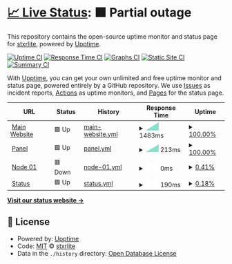 # [📈 Live Status](https://status.xoro-hosting.com): <!--live status--> **🟧 Partial outage**

This repository contains the open-source uptime monitor and status page for [stxrlite](twitch.tv/xxitzreaper), powered by [Upptime](https://github.com/upptime/upptime).

[![Uptime CI](https://github.com/stxrlite/xoro-updates/workflows/Uptime%20CI/badge.svg)](https://github.com/stxrlite/xoro-updates/actions?query=workflow%3A%22Uptime+CI%22)
[![Response Time CI](https://github.com/stxrlite/xoro-updates/workflows/Response%20Time%20CI/badge.svg)](https://github.com/stxrlite/xoro-updates/actions?query=workflow%3A%22Response+Time+CI%22)
[![Graphs CI](https://github.com/stxrlite/xoro-updates/workflows/Graphs%20CI/badge.svg)](https://github.com/stxrlite/xoro-updates/actions?query=workflow%3A%22Graphs+CI%22)
[![Static Site CI](https://github.com/stxrlite/xoro-updates/workflows/Static%20Site%20CI/badge.svg)](https://github.com/stxrlite/xoro-updates/actions?query=workflow%3A%22Static+Site+CI%22)
[![Summary CI](https://github.com/stxrlite/xoro-updates/workflows/Summary%20CI/badge.svg)](https://github.com/stxrlite/xoro-updates/actions?query=workflow%3A%22Summary+CI%22)

With [Upptime](https://upptime.js.org), you can get your own unlimited and free uptime monitor and status page, powered entirely by a GitHub repository. We use [Issues](https://github.com/stxrlite/xoro-updates/issues) as incident reports, [Actions](https://github.com/stxrlite/xoro-updates/actions) as uptime monitors, and [Pages](https://status.xoro-hosting.com) for the status page.

<!--start: status pages-->
<!-- This summary is generated by Upptime (https://github.com/upptime/upptime) -->
<!-- Do not edit this manually, your changes will be overwritten -->
<!-- prettier-ignore -->
| URL | Status | History | Response Time | Uptime |
| --- | ------ | ------- | ------------- | ------ |
| <img alt="" src="https://icons.duckduckgo.com/ip3/xoro-hosting.com.ico" height="13"> [Main Website](https://xoro-hosting.com) | 🟩 Up | [main-website.yml](https://github.com/stxrlite/xoro-updates/commits/HEAD/history/main-website.yml) | <details><summary><img alt="Response time graph" src="./graphs/main-website/response-time-week.png" height="20"> 1483ms</summary><br><a href="https://status.xoro-hosting.com/history/main-website"><img alt="Response time 1483" src="https://img.shields.io/endpoint?url=https%3A%2F%2Fraw.githubusercontent.com%2Fstxrlite%2Fxoro-updates%2FHEAD%2Fapi%2Fmain-website%2Fresponse-time.json"></a><br><a href="https://status.xoro-hosting.com/history/main-website"><img alt="24-hour response time 1483" src="https://img.shields.io/endpoint?url=https%3A%2F%2Fraw.githubusercontent.com%2Fstxrlite%2Fxoro-updates%2FHEAD%2Fapi%2Fmain-website%2Fresponse-time-day.json"></a><br><a href="https://status.xoro-hosting.com/history/main-website"><img alt="7-day response time 1483" src="https://img.shields.io/endpoint?url=https%3A%2F%2Fraw.githubusercontent.com%2Fstxrlite%2Fxoro-updates%2FHEAD%2Fapi%2Fmain-website%2Fresponse-time-week.json"></a><br><a href="https://status.xoro-hosting.com/history/main-website"><img alt="30-day response time 1483" src="https://img.shields.io/endpoint?url=https%3A%2F%2Fraw.githubusercontent.com%2Fstxrlite%2Fxoro-updates%2FHEAD%2Fapi%2Fmain-website%2Fresponse-time-month.json"></a><br><a href="https://status.xoro-hosting.com/history/main-website"><img alt="1-year response time 1483" src="https://img.shields.io/endpoint?url=https%3A%2F%2Fraw.githubusercontent.com%2Fstxrlite%2Fxoro-updates%2FHEAD%2Fapi%2Fmain-website%2Fresponse-time-year.json"></a></details> | <details><summary><a href="https://status.xoro-hosting.com/history/main-website">100.00%</a></summary><a href="https://status.xoro-hosting.com/history/main-website"><img alt="All-time uptime 100.00%" src="https://img.shields.io/endpoint?url=https%3A%2F%2Fraw.githubusercontent.com%2Fstxrlite%2Fxoro-updates%2FHEAD%2Fapi%2Fmain-website%2Fuptime.json"></a><br><a href="https://status.xoro-hosting.com/history/main-website"><img alt="24-hour uptime 100.00%" src="https://img.shields.io/endpoint?url=https%3A%2F%2Fraw.githubusercontent.com%2Fstxrlite%2Fxoro-updates%2FHEAD%2Fapi%2Fmain-website%2Fuptime-day.json"></a><br><a href="https://status.xoro-hosting.com/history/main-website"><img alt="7-day uptime 100.00%" src="https://img.shields.io/endpoint?url=https%3A%2F%2Fraw.githubusercontent.com%2Fstxrlite%2Fxoro-updates%2FHEAD%2Fapi%2Fmain-website%2Fuptime-week.json"></a><br><a href="https://status.xoro-hosting.com/history/main-website"><img alt="30-day uptime 100.00%" src="https://img.shields.io/endpoint?url=https%3A%2F%2Fraw.githubusercontent.com%2Fstxrlite%2Fxoro-updates%2FHEAD%2Fapi%2Fmain-website%2Fuptime-month.json"></a><br><a href="https://status.xoro-hosting.com/history/main-website"><img alt="1-year uptime 100.00%" src="https://img.shields.io/endpoint?url=https%3A%2F%2Fraw.githubusercontent.com%2Fstxrlite%2Fxoro-updates%2FHEAD%2Fapi%2Fmain-website%2Fuptime-year.json"></a></details>
| <img alt="" src="https://icons.duckduckgo.com/ip3/portal.xoro-hosting.com.ico" height="13"> [Panel](https://portal.xoro-hosting.com) | 🟩 Up | [panel.yml](https://github.com/stxrlite/xoro-updates/commits/HEAD/history/panel.yml) | <details><summary><img alt="Response time graph" src="./graphs/panel/response-time-week.png" height="20"> 213ms</summary><br><a href="https://status.xoro-hosting.com/history/panel"><img alt="Response time 213" src="https://img.shields.io/endpoint?url=https%3A%2F%2Fraw.githubusercontent.com%2Fstxrlite%2Fxoro-updates%2FHEAD%2Fapi%2Fpanel%2Fresponse-time.json"></a><br><a href="https://status.xoro-hosting.com/history/panel"><img alt="24-hour response time 213" src="https://img.shields.io/endpoint?url=https%3A%2F%2Fraw.githubusercontent.com%2Fstxrlite%2Fxoro-updates%2FHEAD%2Fapi%2Fpanel%2Fresponse-time-day.json"></a><br><a href="https://status.xoro-hosting.com/history/panel"><img alt="7-day response time 213" src="https://img.shields.io/endpoint?url=https%3A%2F%2Fraw.githubusercontent.com%2Fstxrlite%2Fxoro-updates%2FHEAD%2Fapi%2Fpanel%2Fresponse-time-week.json"></a><br><a href="https://status.xoro-hosting.com/history/panel"><img alt="30-day response time 213" src="https://img.shields.io/endpoint?url=https%3A%2F%2Fraw.githubusercontent.com%2Fstxrlite%2Fxoro-updates%2FHEAD%2Fapi%2Fpanel%2Fresponse-time-month.json"></a><br><a href="https://status.xoro-hosting.com/history/panel"><img alt="1-year response time 213" src="https://img.shields.io/endpoint?url=https%3A%2F%2Fraw.githubusercontent.com%2Fstxrlite%2Fxoro-updates%2FHEAD%2Fapi%2Fpanel%2Fresponse-time-year.json"></a></details> | <details><summary><a href="https://status.xoro-hosting.com/history/panel">100.00%</a></summary><a href="https://status.xoro-hosting.com/history/panel"><img alt="All-time uptime 100.00%" src="https://img.shields.io/endpoint?url=https%3A%2F%2Fraw.githubusercontent.com%2Fstxrlite%2Fxoro-updates%2FHEAD%2Fapi%2Fpanel%2Fuptime.json"></a><br><a href="https://status.xoro-hosting.com/history/panel"><img alt="24-hour uptime 100.00%" src="https://img.shields.io/endpoint?url=https%3A%2F%2Fraw.githubusercontent.com%2Fstxrlite%2Fxoro-updates%2FHEAD%2Fapi%2Fpanel%2Fuptime-day.json"></a><br><a href="https://status.xoro-hosting.com/history/panel"><img alt="7-day uptime 100.00%" src="https://img.shields.io/endpoint?url=https%3A%2F%2Fraw.githubusercontent.com%2Fstxrlite%2Fxoro-updates%2FHEAD%2Fapi%2Fpanel%2Fuptime-week.json"></a><br><a href="https://status.xoro-hosting.com/history/panel"><img alt="30-day uptime 100.00%" src="https://img.shields.io/endpoint?url=https%3A%2F%2Fraw.githubusercontent.com%2Fstxrlite%2Fxoro-updates%2FHEAD%2Fapi%2Fpanel%2Fuptime-month.json"></a><br><a href="https://status.xoro-hosting.com/history/panel"><img alt="1-year uptime 100.00%" src="https://img.shields.io/endpoint?url=https%3A%2F%2Fraw.githubusercontent.com%2Fstxrlite%2Fxoro-updates%2FHEAD%2Fapi%2Fpanel%2Fuptime-year.json"></a></details>
| <img alt="" src="https://icons.duckduckgo.com/ip3/n1.xoro-hosting.com.ico" height="13"> [Node 01](https://n1.xoro-hosting.com) | 🟥 Down | [node-01.yml](https://github.com/stxrlite/xoro-updates/commits/HEAD/history/node-01.yml) | <details><summary><img alt="Response time graph" src="./graphs/node-01/response-time-week.png" height="20"> 0ms</summary><br><a href="https://status.xoro-hosting.com/history/node-01"><img alt="Response time 0" src="https://img.shields.io/endpoint?url=https%3A%2F%2Fraw.githubusercontent.com%2Fstxrlite%2Fxoro-updates%2FHEAD%2Fapi%2Fnode-01%2Fresponse-time.json"></a><br><a href="https://status.xoro-hosting.com/history/node-01"><img alt="24-hour response time 0" src="https://img.shields.io/endpoint?url=https%3A%2F%2Fraw.githubusercontent.com%2Fstxrlite%2Fxoro-updates%2FHEAD%2Fapi%2Fnode-01%2Fresponse-time-day.json"></a><br><a href="https://status.xoro-hosting.com/history/node-01"><img alt="7-day response time 0" src="https://img.shields.io/endpoint?url=https%3A%2F%2Fraw.githubusercontent.com%2Fstxrlite%2Fxoro-updates%2FHEAD%2Fapi%2Fnode-01%2Fresponse-time-week.json"></a><br><a href="https://status.xoro-hosting.com/history/node-01"><img alt="30-day response time 0" src="https://img.shields.io/endpoint?url=https%3A%2F%2Fraw.githubusercontent.com%2Fstxrlite%2Fxoro-updates%2FHEAD%2Fapi%2Fnode-01%2Fresponse-time-month.json"></a><br><a href="https://status.xoro-hosting.com/history/node-01"><img alt="1-year response time 0" src="https://img.shields.io/endpoint?url=https%3A%2F%2Fraw.githubusercontent.com%2Fstxrlite%2Fxoro-updates%2FHEAD%2Fapi%2Fnode-01%2Fresponse-time-year.json"></a></details> | <details><summary><a href="https://status.xoro-hosting.com/history/node-01">0.41%</a></summary><a href="https://status.xoro-hosting.com/history/node-01"><img alt="All-time uptime 0.41%" src="https://img.shields.io/endpoint?url=https%3A%2F%2Fraw.githubusercontent.com%2Fstxrlite%2Fxoro-updates%2FHEAD%2Fapi%2Fnode-01%2Fuptime.json"></a><br><a href="https://status.xoro-hosting.com/history/node-01"><img alt="24-hour uptime 0.41%" src="https://img.shields.io/endpoint?url=https%3A%2F%2Fraw.githubusercontent.com%2Fstxrlite%2Fxoro-updates%2FHEAD%2Fapi%2Fnode-01%2Fuptime-day.json"></a><br><a href="https://status.xoro-hosting.com/history/node-01"><img alt="7-day uptime 0.41%" src="https://img.shields.io/endpoint?url=https%3A%2F%2Fraw.githubusercontent.com%2Fstxrlite%2Fxoro-updates%2FHEAD%2Fapi%2Fnode-01%2Fuptime-week.json"></a><br><a href="https://status.xoro-hosting.com/history/node-01"><img alt="30-day uptime 0.41%" src="https://img.shields.io/endpoint?url=https%3A%2F%2Fraw.githubusercontent.com%2Fstxrlite%2Fxoro-updates%2FHEAD%2Fapi%2Fnode-01%2Fuptime-month.json"></a><br><a href="https://status.xoro-hosting.com/history/node-01"><img alt="1-year uptime 0.41%" src="https://img.shields.io/endpoint?url=https%3A%2F%2Fraw.githubusercontent.com%2Fstxrlite%2Fxoro-updates%2FHEAD%2Fapi%2Fnode-01%2Fuptime-year.json"></a></details>
| <img alt="" src="https://icons.duckduckgo.com/ip3/status.xoro-hosting.com.ico" height="13"> [Status](https://status.xoro-hosting.com) | 🟩 Up | [status.yml](https://github.com/stxrlite/xoro-updates/commits/HEAD/history/status.yml) | <details><summary><img alt="Response time graph" src="./graphs/status/response-time-week.png" height="20"> 190ms</summary><br><a href="https://status.xoro-hosting.com/history/status"><img alt="Response time 190" src="https://img.shields.io/endpoint?url=https%3A%2F%2Fraw.githubusercontent.com%2Fstxrlite%2Fxoro-updates%2FHEAD%2Fapi%2Fstatus%2Fresponse-time.json"></a><br><a href="https://status.xoro-hosting.com/history/status"><img alt="24-hour response time 190" src="https://img.shields.io/endpoint?url=https%3A%2F%2Fraw.githubusercontent.com%2Fstxrlite%2Fxoro-updates%2FHEAD%2Fapi%2Fstatus%2Fresponse-time-day.json"></a><br><a href="https://status.xoro-hosting.com/history/status"><img alt="7-day response time 190" src="https://img.shields.io/endpoint?url=https%3A%2F%2Fraw.githubusercontent.com%2Fstxrlite%2Fxoro-updates%2FHEAD%2Fapi%2Fstatus%2Fresponse-time-week.json"></a><br><a href="https://status.xoro-hosting.com/history/status"><img alt="30-day response time 190" src="https://img.shields.io/endpoint?url=https%3A%2F%2Fraw.githubusercontent.com%2Fstxrlite%2Fxoro-updates%2FHEAD%2Fapi%2Fstatus%2Fresponse-time-month.json"></a><br><a href="https://status.xoro-hosting.com/history/status"><img alt="1-year response time 190" src="https://img.shields.io/endpoint?url=https%3A%2F%2Fraw.githubusercontent.com%2Fstxrlite%2Fxoro-updates%2FHEAD%2Fapi%2Fstatus%2Fresponse-time-year.json"></a></details> | <details><summary><a href="https://status.xoro-hosting.com/history/status">0.18%</a></summary><a href="https://status.xoro-hosting.com/history/status"><img alt="All-time uptime 0.18%" src="https://img.shields.io/endpoint?url=https%3A%2F%2Fraw.githubusercontent.com%2Fstxrlite%2Fxoro-updates%2FHEAD%2Fapi%2Fstatus%2Fuptime.json"></a><br><a href="https://status.xoro-hosting.com/history/status"><img alt="24-hour uptime 0.18%" src="https://img.shields.io/endpoint?url=https%3A%2F%2Fraw.githubusercontent.com%2Fstxrlite%2Fxoro-updates%2FHEAD%2Fapi%2Fstatus%2Fuptime-day.json"></a><br><a href="https://status.xoro-hosting.com/history/status"><img alt="7-day uptime 0.18%" src="https://img.shields.io/endpoint?url=https%3A%2F%2Fraw.githubusercontent.com%2Fstxrlite%2Fxoro-updates%2FHEAD%2Fapi%2Fstatus%2Fuptime-week.json"></a><br><a href="https://status.xoro-hosting.com/history/status"><img alt="30-day uptime 0.18%" src="https://img.shields.io/endpoint?url=https%3A%2F%2Fraw.githubusercontent.com%2Fstxrlite%2Fxoro-updates%2FHEAD%2Fapi%2Fstatus%2Fuptime-month.json"></a><br><a href="https://status.xoro-hosting.com/history/status"><img alt="1-year uptime 0.18%" src="https://img.shields.io/endpoint?url=https%3A%2F%2Fraw.githubusercontent.com%2Fstxrlite%2Fxoro-updates%2FHEAD%2Fapi%2Fstatus%2Fuptime-year.json"></a></details>

<!--end: status pages-->

[**Visit our status website →**](https://status.xoro-hosting.com)

## 📄 License

- Powered by: [Upptime](https://github.com/upptime/upptime)
- Code: [MIT](./LICENSE) © [stxrlite](twitch.tv/xxitzreaper)
- Data in the `./history` directory: [Open Database License](https://opendatacommons.org/licenses/odbl/1-0/)
